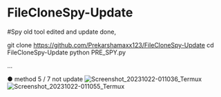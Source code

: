 # FileCloneSpy-Update


#Spy old tool edited and update done, 

git clone https://github.com/Prekarshamaxx123/FileCloneSpy-Update
cd FileCloneSpy-Update
python PRE_SPY.py

...


● method 5 / 7 not update 
![Screenshot_20231022-011036_Termux](https://github.com/Prekarshamaxx123/FileCloneSpy-Update/assets/92394796/af463730-cc7f-440f-839d-45d09c6a58ef)
![Screenshot_20231022-011055_Termux](https://github.com/Prekarshamaxx123/FileCloneSpy-Update/assets/92394796/189b1625-ccba-4ef6-a907-68537f8ef52f)
